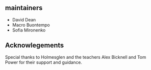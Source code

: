 maintainers
-----------
 - David Dean
 - Macro Buontempo
 - Sofia Mironenko


Acknowlegements
---------------

Special thanks to Holmesglen and the teachers Alex Bicknell and Tom Power for their support and guidance.


